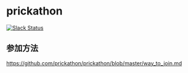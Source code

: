 # prickathon

[![Slack Status](https://prickathon-slackin.glitch.me/badge.svg)](https://prickathon-slackin.glitch.me)


## 参加方法

https://github.com/prickathon/prickathon/blob/master/way_to_join.md
